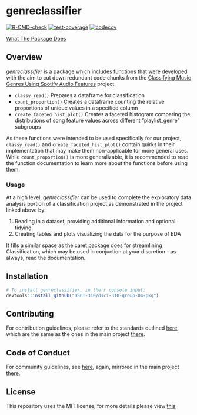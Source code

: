 
<!-- README.md is generated from README.Rmd. Please edit that file -->

# genreclassifier

<!-- badges: start -->

[![R-CMD-check](https://github.com/DSCI-310/dsci-310-group-04-pkg/workflows/R-CMD-check/badge.svg)](https://github.com/DSCI-310/dsci-310-group-04-pkg/actions)
[![test-coverage](https://github.com/DSCI-310/dsci-310-group-04-pkg/workflows/test-coverage/badge.svg)](https://github.com/DSCI-310/dsci-310-group-04-pkg/actions)
[![codecov](https://codecov.io/gh/DSCI-310/dsci-310-group-04-pkg/branch/main/graph/badge.svg?token=Hx34xKHsz9)](https://codecov.io/gh/DSCI-310/dsci-310-group-04-pkg)
<!-- badges: end -->

[What The Package Does](https://dsci-310.github.io/dsci-310-group-04-pkg/)

## Overview

*genreclassifier* is a package which includes functions that were developed with the aim to
cut down redundant code chunks from the [Classifying Music Genres Using Spotify Audio Features](https://github.com/annabelle-ep/dsci-310-group-04) project.

  - `classy_read()` Prepares a dataframe for classification
  - `count_proportion()` Creates a dataframe counting the relative
    proportions of unique values in a specified column
  - `create_faceted_hist_plot()` Creates a faceted histogram comparing
    the distributions of song feature values across different
    “playlist\_genre” subgroups

As these functions were intended to be used specifically for our
project, `classy_read()` and `create_faceted_hist_plot()` contain quirks
in their implementation that may make them non-applicable for more
general uses. While `count_proportion()` is more generalizable, it is
recommended to read the function documentation to learn more about the
functions before using them.

### Usage

At a high level, *genreclassifier* can be used to complete the exploratory data analysis portion of a classification project as demonstrated in the project linked above by:

 1. Reading in a dataset, providing additional information and optional tidying
 2. Creating tables and plots visualizing the data for the purpose of EDA 

It fills a similar space as the [caret package](https://cran.r-project.org/web/packages/caret/vignettes/caret.html) does for streamlining Classification, which may be used in conjuction at your discretion - as always, read the documentation.

## Installation

``` r
# To install genreclassifier, in the r console input:
devtools::install_github("DSCI-310/dsci-310-group-04-pkg")
```

## Contributing

For contribution guidelines, please refer to the standards outlined
[here](https://github.com/DSCI-310/dsci-310-group-04-pkg/blob/main/CONTRIBUTING.md),
which are the same as the ones in the main project
[there](https://github.com/annabelle-ep/dsci-310-group-04/blob/main/CONTRIBUTING.md).

## Code of Conduct

For community guidelines, see
[here](https://github.com/DSCI-310/dsci-310-group-04-pkg/blob/main/CODE_OF_CONDUCT.md),
again, mirrored in the main project
[there](https://github.com/annabelle-ep/dsci-310-group-04/blob/main/CODE_OF_CONDUCT.md).

## License

This repository uses the MIT license, for more details please view
[this](https://github.com/DSCI-310/dsci-310-group-04-pkg/blob/main/LICENSE.md)
